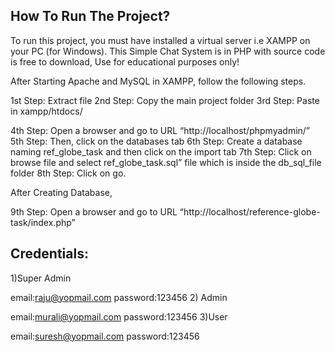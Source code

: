 ## How To Run The Project?

To run this project, you must have installed a virtual server i.e XAMPP on your PC (for Windows). This Simple Chat System is in PHP with source code is free to download, Use for educational purposes only!

After Starting Apache and MySQL in XAMPP, follow the following steps.

1st Step: Extract file
2nd Step: Copy the main project folder
3rd Step: Paste in xampp/htdocs/

4th Step: Open a browser and go to URL “http://localhost/phpmyadmin/”
5th Step: Then, click on the databases tab
6th Step: Create a database naming ref_globe_task and then click on the import tab
7th Step: Click on browse file and select ref_globe_task.sql” file which is inside the db_sql_file folder
8th Step: Click on go.

After Creating Database,

9th Step: Open a browser and go to URL “http://localhost/reference-globe-task/index.php”

## Credentials:

1)Super Admin

email:raju@yopmail.com
password:123456 2) Admin

email:murali@yopmail.com
password:123456
3)User

email:suresh@yopmail.com
password:123456
